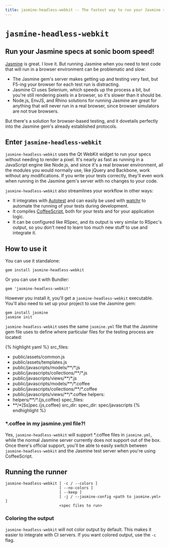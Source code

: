 ```yaml
---
title: jasmine-headless-webkit -- The fastest way to run your Jasmine specs!
---
```


# `jasmine-headless-webkit`
## Run your Jasmine specs at sonic boom speed!

[Jasmine](http://pivotal.github.com/jasmine/) is great. I love it. But running Jasmine when you need to test code that will run
in a browser environment can be problematic and slow:

* The Jasmine gem's server makes getting up and testing very fast, but F5-ing your browser for each test run is distracting.
* Jasmine CI uses Selenium, which speeds up the process a bit, but you're still rendering pixels in a browser, so it's slower than it should be.
* Node.js, EnvJS, and Rhino solutions for running Jasmine are great for anything that will never run in a real browser, since browser simulators are not true browsers.

But there's a solution for browser-based testing, and it dovetails perfectly into the Jasmine gem's already established protocols.

## Enter `jasmine-headless-webkit`

`jasmine-headless-webkit` uses the Qt WebKit widget to run your specs without needing to render a pixel. It's nearly
as fast as running in a JavaScript engine like Node.js, and since it's a real browser environment, all the modules
you would normally use, like jQuery and Backbone, work without any modifications. If you write your tests correctly,
they'll even work when running in the Jasmine gem's server with no changes to your code.

`jasmine-headless-webkit` also streamlines your workflow in other ways:

* It integrates with [Autotest](https://github.com/seattlerb/zentest) and can easily be used with [watchr](https://github.com/mynyml/watchr) to automate the running of your tests during development.
* It compiles [CoffeeScript](http://jashkenas.github.com/coffee-script/), both for your tests and for your application logic.
* It can be configured like RSpec, and its output is very similar to RSpec's output, so you don't need to learn too much new stuff to use and integrate it.

## How to use it

You can use it standalone:

    gem install jasmine-headless-webkit

Or you can use it with Bundler:

    gem 'jasmine-headless-webkit'

However you install it, you'll get a `jasmine-headless-webkit` executable. You'll also need to set up your project
to use the Jasmine gem:

    gem install jasmine
    jasmine init

`jasmine-headless-webkit` uses the same `jasmine.yml` file that the Jasmine gem file uses to define where particular
files for the testing process are located:

{% highlight yaml %}
src_files:
  - public/assets/common.js
  - public/assets/templates.js
  - public/javascripts/models/**/*.js
  - public/javascripts/collections/**/*.js
  - public/javascripts/views/**/*.js
  - public/javascripts/models/**/*.coffee
  - public/javascripts/collections/**/*.coffee
  - public/javascripts/views/**/*.coffee
helpers:
  - helpers/**/*.{js,coffee}
spec_files:
  - **/*[Ss]pec.{js,coffee}
src_dir:
spec_dir: spec/javascripts
{% endhighlight %}

### *.coffee in my jasmine.yml file?!

Yes, `jasmine-headless-webkit` will support *.coffee files in `jasmine.yml`, while the normal Jasmine server currently
does not support out of the box. Once there's official support, you'll be able to easily switch between `jasmine-headless-webkit`
and the Jasmine test server when you're using CoffeeScript.

## Running the runner

    jasmine-headless-webkit [ -c / --colors ] 
                            [ --no-colors ] 
                            [ --keep ] 
                            [ -j / --jasmine-config <path to jasmine.yml> ]
                            <spec files to run>

### Coloring the output

`jasmine-headless-webkit` will not color output by default. This makes it easier to integrate with CI servers. If you want
colored output, use the `-c` flag.

